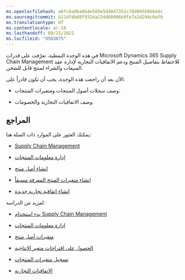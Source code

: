 ```yaml
---
ms.openlocfilehash: ebfc6a0ba6bde589e5d48d7352c78d095b06b4dc
ms.sourcegitcommit: b214fdb68f932da234d60906b9fe7a1d294c0af0
ms.translationtype: HT
ms.contentlocale: ar-SA
ms.lasthandoff: 09/15/2022
ms.locfileid: "9503875"
---
```

في هذه الوحدة النمطية، تعرّفت على قدرات Microsoft Dynamics 365 Supply Chain Management للاحتفاظ بتفاصيل المنتج ودعم الاتفاقيات التجارية لإدارة عقد المبيعات والشراء لمنتج قابل للشحن.

الآن بعد أن راجعت هذه الوحدة، يجب أن تكون قادراً على:

- وصف سجلات أصول المنتجات ومتغيرات المنتجات.

- وصف الاتفاقيات التجارية والخصومات.

 

## <a name="references"></a>المراجع

يمكنك العثور على الموارد ذات الصلة هنا:

- [Supply Chain Management](/dynamics365/supply-chain/)

- [إدارة معلومات المنتجات](/dynamics365/supply-chain/pim/product-information)

- [إنشاء أصل منتج](/dynamics365/supply-chain/pim/tasks/create-product-master)

- [إنشاء متغيرات المنتج المعرفة مسبقاً](/dynamics365/supply-chain/pim/tasks/create-predefined-product-variants)

- [إنشاء اتفاقية تجارية جديدة](/dynamics365/supply-chain/sales-marketing/tasks/create-new-trade-agreement)

لمزيد من الدراسة:

- [بدء استخدام Supply Chain Management](/training/modules/get-started-supply-chain-management-dyn365-supply-chain-mgmt/)

- [إدارة معلومات المنتجات](/training/modules/get-started-supply-chain-management-dyn365-supply-chain-mgmt/10-prod-info-mngt)

- [متغيرات أصل منتج](/training/modules/create-products-product-masters-dyn365-supply-chain-mgmt/6-product-master-variants)

- [الحصول على اقتراحات متغير الإنتاجية](/training/modules/create-products-product-masters-dyn365-supply-chain-mgmt/6-2-gain-productivity-variant-suggestions)

- [تسجيل متغيرات المنتجات](/training/modules/identify-general-capabilities-of-microsoft-dynamics/4-explore-product-master-records-product-variants)

- [الاتفاقيات التجارية](/training/modules/configure-use-agreements-dyn365-supply-chain-mgmt/2-trade-agreements)
